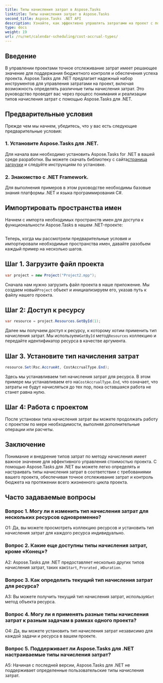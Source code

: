```yaml
---
title: Типы начисления затрат в Aspose.Tasks
linktitle: Типы начисления затрат в Aspose.Tasks
second_title: Aspose.Tasks .NET API
description: Узнайте, как эффективно управлять затратами на проект с помощью Aspose.Tasks для .NET. Определите типы начисления затрат для точного отслеживания бюджета.
type: docs
weight: 19
url: /ru/net/calendar-scheduling/cost-accrual-types/
---
```

## Введение

В управлении проектами точное отслеживание затрат имеет решающее значение для поддержания бюджетного контроля и обеспечения успеха проекта. Aspose.Tasks для .NET предлагает надежный набор инструментов для управления затратами на проект, включая возможность определять различные типы начисления затрат. Это руководство проведет вас через процесс понимания и реализации типов начисления затрат с помощью Aspose.Tasks для .NET.

## Предварительные условия

Прежде чем мы начнем, убедитесь, что у вас есть следующие предварительные условия:

### 1. Установите Aspose.Tasks для .NET.

 Для начала вам необходимо установить Aspose.Tasks for .NET в вашей среде разработки. Вы можете скачать библиотеку с сайта[страница загрузки](https://releases.aspose.com/tasks/net/) и следуйте инструкциям по установке.

### 2. Знакомство с .NET Framework.

Для выполнения примеров в этом руководстве необходимы базовые знания платформы .NET и языка программирования C#.

## Импортировать пространства имен

Начнем с импорта необходимых пространств имен для доступа к функциональности Aspose.Tasks в нашем .NET-проекте:

```csharp

```

Теперь, когда мы рассмотрели предварительные условия и импортировали необходимые пространства имен, давайте разобьем каждый пример на несколько шагов.

## Шаг 1. Загрузите файл проекта

```csharp
var project = new Project("Project2.mpp");
```

 Сначала нам нужно загрузить файл проекта в наше приложение. Мы создаем новый`Project` объект и инициализируем его, указав путь к файлу нашего проекта.

## Шаг 2: Доступ к ресурсу

```csharp
var resource = project.Resources.GetById(1);
```

 Далее мы получаем доступ к ресурсу, к которому хотим применить тип начисления затрат. Мы используем`GetById` метод`Resources` коллекцию и передайте идентификатор ресурса в качестве аргумента.

## Шаг 3. Установите тип начисления затрат

```csharp
resource.Set(Rsc.AccrueAt, CostAccrualType.End);
```

 Здесь мы устанавливаем тип начисления затрат для ресурса. В этом примере мы устанавливаем его на`CostAccrualType.End`, что означает, что затраты не будут начисляться до тех пор, пока оставшаяся работа не станет равна нулю.

## Шаг 4: Работа с проектом

После установки типа начисления затрат вы можете продолжать работу с проектом по мере необходимости, выполняя дополнительные операции или расчеты.

## Заключение

Понимание и внедрение типов затрат по методу начисления имеет важное значение для эффективного управления стоимостью проекта. С помощью Aspose.Tasks для .NET вы можете легко определять и настраивать типы начисления затрат в соответствии с требованиями вашего проекта, обеспечивая точное отслеживание затрат и контроль бюджета на протяжении всего жизненного цикла проекта.

## Часто задаваемые вопросы

### Вопрос 1. Могу ли я изменить тип начисления затрат для нескольких ресурсов одновременно?

О1: Да, вы можете просмотреть коллекцию ресурсов и установить тип начисления затрат для каждого ресурса индивидуально.

### Вопрос 2. Какие еще доступны типы начисления затрат, кроме «Конец»?

 A2: Aspose.Tasks для .NET предоставляет несколько других типов начисления затрат, таких как`Start`, `Prorated` , и`Duration`.

### Вопрос 3. Как определить текущий тип начисления затрат для ресурса?

 A3: Вы можете получить текущий тип начисления затрат, используя`Get` метод объекта ресурса.

### Вопрос 4. Могу ли я применять разные типы начисления затрат к разным задачам в рамках одного проекта?

О4: Да, вы можете установить тип начисления затрат независимо для каждой задачи и ресурса в вашем проекте.

### Вопрос 5. Поддерживает ли Aspose.Tasks для .NET настраиваемые типы начисления затрат?

A5: Начиная с последней версии, Aspose.Tasks для .NET не поддерживает определенные пользовательские типы начисления затрат.